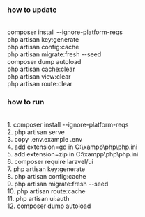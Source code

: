 ### how to update
<br>
composer install --ignore-platform-reqs
<br>
php artisan key:generate
<br>
php artisan config:cache
<br>
php artisan migrate:fresh --seed
<br>
composer dump autoload
<br>
php artisan cache:clear
<br>
php artisan view:clear
<br>
php artisan route:clear
<br>

### how to run

<br>
1. composer install --ignore-platform-reqs
<br>
2. php artisan serve
<br>
3. copy .env.example .env
<br>
4. add extension=gd in C:\xampp\php\php.ini
<br>
5. add extension=zip in C:\xampp\php\php.ini
<br>
6. composer require laravel/ui
<br>
7. php artisan key:generate
<br>
8. php artisan config:cache
<br>
9. php artisan migrate:fresh --seed
<br>
10. php artisan route:cache 
<br>
11. php artisan ui:auth
<br>
12. composer dump autoload
